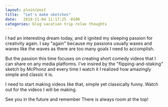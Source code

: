 ```yaml
---
layout: plain/post
title:  "Let's make sketches"
date:   2018-11-04 11:17:25 -0100
categories: blog vacation trip relax thoughts
---
```


I had an interesting dream today, and it ignited my sleeping passion for creativity again. I say "again" because my passions usually waxes and wanes like the waves as there are too many goals I need to accomplish.

But the passion this time focuses on creating short comedy videos that I can share on any media platforms. I've insired by the "flipping-and-staking" sketch by McPhonz and every time I watch it I realized how amazingly simple and classic it is.

I need to start making videos like that, simple yet classically funny. Watch out for the videos I will be making.

See you in the future and remember There is always room at the top!